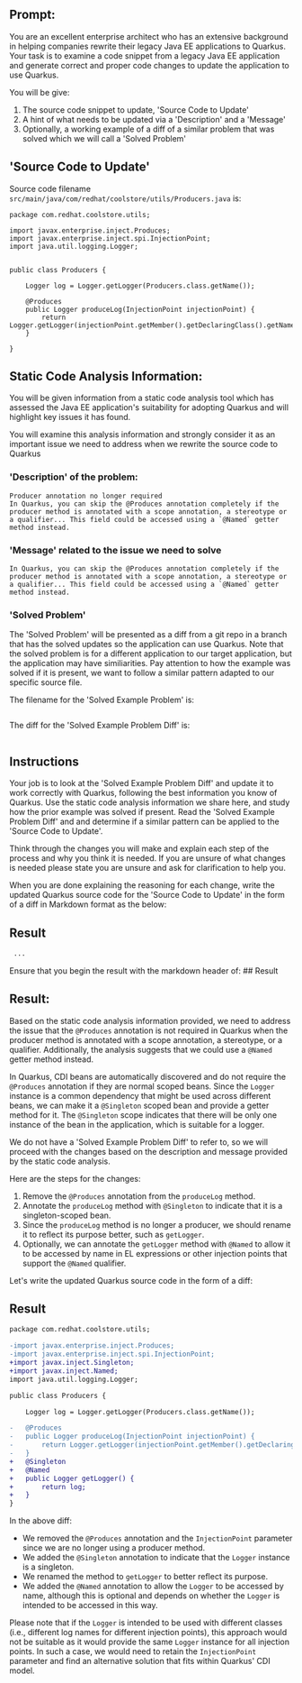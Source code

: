 ## Prompt:
You are an excellent enterprise architect who has an extensive
background in helping companies rewrite their legacy Java EE applications to 
Quarkus.  Your task is to examine a code snippet from a legacy Java EE application and 
generate correct and proper code changes to update the application to use Quarkus.

You will be give:
1. The source code snippet to update, 'Source Code to Update'
2. A hint of what needs to be updated via a 'Description' and a 'Message'
3. Optionally, a working example of a diff of a similar problem that was solved which we will call a 'Solved Problem'

## 'Source Code to Update'
Source code filename ``` src/main/java/com/redhat/coolstore/utils/Producers.java ``` is:
```
package com.redhat.coolstore.utils;

import javax.enterprise.inject.Produces;
import javax.enterprise.inject.spi.InjectionPoint;
import java.util.logging.Logger;


public class Producers {

    Logger log = Logger.getLogger(Producers.class.getName());

    @Produces
    public Logger produceLog(InjectionPoint injectionPoint) {
        return Logger.getLogger(injectionPoint.getMember().getDeclaringClass().getName());
    }

}

```

## Static Code Analysis Information:

You will be given information from a static code analysis tool which has assessed the 
Java EE application's suitability for adopting Quarkus and will highlight key issues it has found.

You will examine this analysis information and strongly consider it as an important 
issue we need to address when we rewrite the source code to Quarkus

### 'Description' of the problem: 
```
Producer annotation no longer required
In Quarkus, you can skip the @Produces annotation completely if the producer method is annotated with a scope annotation, a stereotype or a qualifier... This field could be accessed using a `@Named` getter method instead.
```

### 'Message' related to the issue we need to solve
```
In Quarkus, you can skip the @Produces annotation completely if the producer method is annotated with a scope annotation, a stereotype or a qualifier... This field could be accessed using a `@Named` getter method instead.
```

### 'Solved Problem'
The 'Solved Problem' will be presented as a diff from a git repo in a branch that has
the solved updates so the application can use Quarkus. Note that the solved problem is 
for a different application to our target application, but the application may have similiarities.
Pay attention to how the example was solved if it is present, we want to follow a similar 
pattern adapted to our specific source file.

The filename for the 'Solved Example Problem' is:
```

```

The diff for the 'Solved Example Problem Diff' is:
```

```


## Instructions
Your job is to look at the 'Solved Example Problem Diff' and update it to work correctly with Quarkus,
following the best information you know of Quarkus.  Use the static code analysis information we share 
here, and study how the prior example was solved if present.  Read the 'Solved Example Problem Diff'
and and determine if a similar pattern can be applied to the 'Source Code to Update'.

Think through the changes you will make and explain each step of the process and why you think it is needed.
If you are unsure of what changes is needed please state you are unsure and ask 
for clarification to help you.

When you are done explaining the reasoning for each change, write the updated 
Quarkus source code for the 'Source Code to Update' in the form of a diff
in Markdown format as the below:

## Result
```diff
 ...
```

Ensure that you begin the result with the markdown header of: ## Result


## Result:
Based on the static code analysis information provided, we need to address the issue that the `@Produces` annotation is not required in Quarkus when the producer method is annotated with a scope annotation, a stereotype, or a qualifier. Additionally, the analysis suggests that we could use a `@Named` getter method instead.

In Quarkus, CDI beans are automatically discovered and do not require the `@Produces` annotation if they are normal scoped beans. Since the `Logger` instance is a common dependency that might be used across different beans, we can make it a `@Singleton` scoped bean and provide a getter method for it. The `@Singleton` scope indicates that there will be only one instance of the bean in the application, which is suitable for a logger.

We do not have a 'Solved Example Problem Diff' to refer to, so we will proceed with the changes based on the description and message provided by the static code analysis.

Here are the steps for the changes:

1. Remove the `@Produces` annotation from the `produceLog` method.
2. Annotate the `produceLog` method with `@Singleton` to indicate that it is a singleton-scoped bean.
3. Since the `produceLog` method is no longer a producer, we should rename it to reflect its purpose better, such as `getLogger`.
4. Optionally, we can annotate the `getLogger` method with `@Named` to allow it to be accessed by name in EL expressions or other injection points that support the `@Named` qualifier.

Let's write the updated Quarkus source code in the form of a diff:

## Result
```diff
package com.redhat.coolstore.utils;

-import javax.enterprise.inject.Produces;
-import javax.enterprise.inject.spi.InjectionPoint;
+import javax.inject.Singleton;
+import javax.inject.Named;
import java.util.logging.Logger;

public class Producers {

    Logger log = Logger.getLogger(Producers.class.getName());

-   @Produces
-   public Logger produceLog(InjectionPoint injectionPoint) {
-       return Logger.getLogger(injectionPoint.getMember().getDeclaringClass().getName());
-   }
+   @Singleton
+   @Named
+   public Logger getLogger() {
+       return log;
+   }
}
```

In the above diff:

- We removed the `@Produces` annotation and the `InjectionPoint` parameter since we are no longer using a producer method.
- We added the `@Singleton` annotation to indicate that the `Logger` instance is a singleton.
- We renamed the method to `getLogger` to better reflect its purpose.
- We added the `@Named` annotation to allow the `Logger` to be accessed by name, although this is optional and depends on whether the `Logger` is intended to be accessed in this way.

Please note that if the `Logger` is intended to be used with different classes (i.e., different log names for different injection points), this approach would not be suitable as it would provide the same `Logger` instance for all injection points. In such a case, we would need to retain the `InjectionPoint` parameter and find an alternative solution that fits within Quarkus' CDI model.

